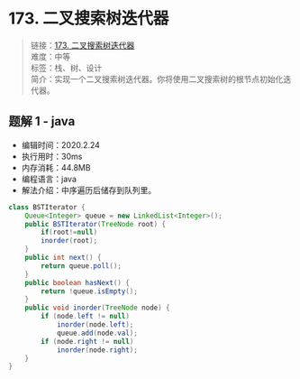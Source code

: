 # 173. 二叉搜索树迭代器

> 链接：[173. 二叉搜索树迭代器](https://leetcode-cn.com/problems/binary-search-tree-iterator/)  
> 难度：中等  
> 标签：栈、树、设计  
> 简介：实现一个二叉搜索树迭代器。你将使用二叉搜索树的根节点初始化迭代器。

## 题解 1 - java

- 编辑时间：2020.2.24
- 执行用时：30ms
- 内存消耗：44.8MB
- 编程语言：java
- 解法介绍：中序遍历后储存到队列里。

```java
class BSTIterator {
    Queue<Integer> queue = new LinkedList<Integer>();
    public BSTIterator(TreeNode root) {
        if(root!=null)
        inorder(root);
    }
    public int next() {
        return queue.poll();
    }
    public boolean hasNext() {
        return !queue.isEmpty();
    }
    public void inorder(TreeNode node) {
        if (node.left != null)
            inorder(node.left);
            queue.add(node.val);
        if (node.right != null)
            inorder(node.right);
    }
}
```
